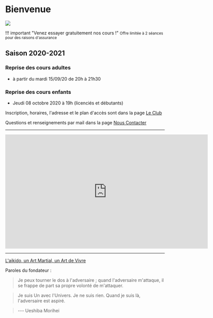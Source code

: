 # Bienvenue



![](/images/LOGO.png)



!!! important "Venez essayer gratuitement nos cours !"
    <small>Offre limitée à 2 séances pour des raisons d'assurance</small>

## Saison 2020-2021

### Reprise des cours adultes

* <i class="fa fa-calendar"></i> à partir du mardi 15/09/20 de 20h à 21h30


### Reprise des cours enfants

* <i class="fa fa-calendar"></i> Jeudi 08 octobre 2020 à 19h  (licenciés et débutants)

Inscription, horaires, l'adresse et le plan d'accès sont dans la page [Le Club](club.md)

Questions et renseignements par mail dans la page [Nous Contacter](contact.md)

---

<iframe allowfullscreen="" frameborder="0" height="360" src="https://www.youtube.com/embed/videoseries?list=PLEWhyEe4wwq-mXSd1m4mDyomChFdc1yEf" width="640"></iframe>

---

[L'aikido, un Art Martial, un Art de Vivre](aikido/introduction.md)

Paroles du fondateur :

> Je peux tourner le dos à l'adversaire ; quand l'adversaire m'attaque, il se frappe de part sa propre volonté de m'attaquer.

> Je suis Un avec l'Univers. Je ne suis rien. Quand je suis là, l'adversaire est aspiré.

> --- Ueshiba Morihei


